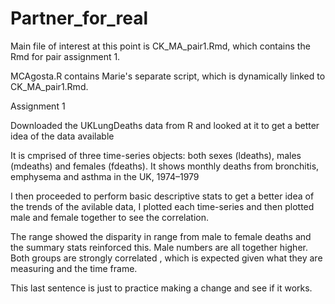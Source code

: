 ﻿# Partner_for_real

Main file of interest at this point is CK_MA_pair1.Rmd, which contains the Rmd for pair assignment 1.

MCAgosta.R contains Marie's separate script, which is dynamically linked to CK_MA_pair1.Rmd.

Assignment 1

Downloaded the UKLungDeaths data from R and looked at it to  get a better idea of the data available

It is cmprised of three time-series objects: both sexes (ldeaths), males (mdeaths) and females (fdeaths).
It shows monthly deaths from bronchitis, emphysema and asthma in the UK, 1974–1979

I then proceeded to perform basic descriptive stats to get a better idea  of the trends of the avilable data, I plotted each time-series and then plotted male and female together to see the correlation. 

The range showed the disparity in range from male to female deaths  and the summary stats reinforced this. Male numbers are  all together higher.  Both groups are strongly correlated , which is expected given what they are measuring and the time frame. 

This last sentence is just to practice making a change and see if it works.
















